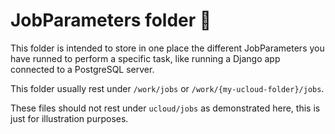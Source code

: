 <!-- markdownlint-disable MD026 MD033 MD041 -->
<!-- omit in toc -->
# JobParameters folder 📂

This folder is intended to store in one place the different JobParameters you have runned to perform a specific task, like running a Django app connected to a PostgreSQL server.

This folder usually rest under `/work/jobs` or `/work/{my-ucloud-folder}/jobs`.

These files should not rest under `ucloud/jobs` as demonstrated here, this is just for illustration purposes.
